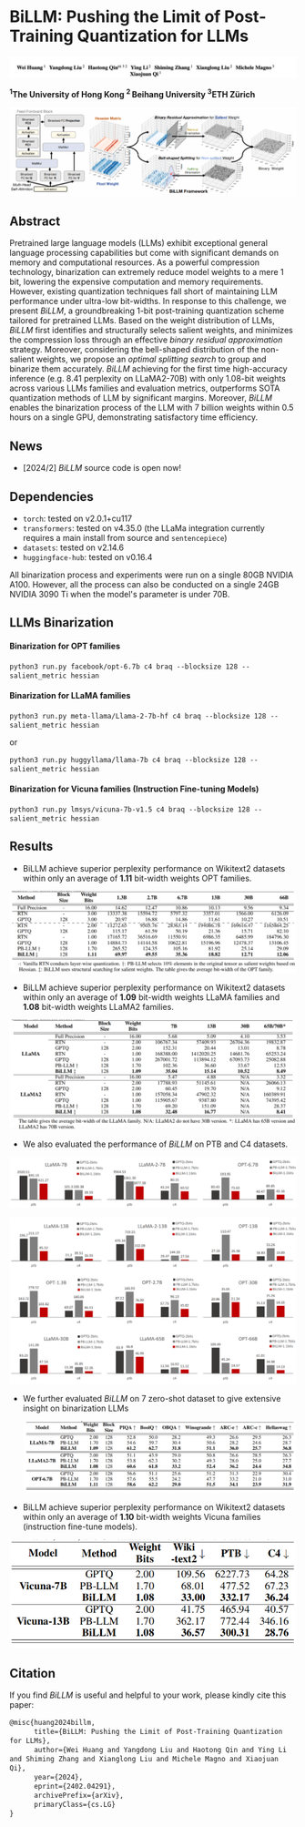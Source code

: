 # BiLLM: Pushing the Limit of Post-Training Quantization for LLMs

![intuition](imgs/author.png)

**<sup>1</sup>The University of Hong Kong <sup>2 </sup>Beihang University <sup> 3</sup>ETH  Zürich**

![intuition](imgs/main.png)

## Abstract

Pretrained large language models (LLMs) exhibit exceptional general language processing capabilities but come with significant demands on memory and computational resources. As a powerful compression technology, binarization can extremely reduce model weights to a mere 1 bit, lowering the expensive computation and memory requirements. However, existing quantization techniques fall short of maintaining LLM performance under ultra-low bit-widths. In response to this challenge, we present *BiLLM*, a groundbreaking 1-bit post-training quantization scheme tailored for pretrained LLMs. Based on the weight distribution of LLMs, *BiLLM* first identifies and structurally selects salient weights, and minimizes the compression loss through an effective *binary residual approximation* strategy. Moreover, considering the bell-shaped distribution of the non-salient weights, we propose an *optimal splitting search* to group and binarize them accurately. *BiLLM* achieving for the first time high-accuracy inference (e.g. 8.41 perplexity on LLaMA2-70B) with only 1.08-bit weights across various LLMs families and evaluation metrics, outperforms SOTA quantization methods of LLM by significant margins. Moreover, *BiLLM* enables the binarization process of the LLM with 7 billion weights within 0.5 hours on a single GPU, demonstrating satisfactory time efficiency.

## News

- [2024/2] *BiLLM* source code is open now!

## Dependencies

* `torch`: tested on v2.0.1+cu117
* `transformers`: tested on v4.35.0 (the LLaMa integration currently requires a main install from source and `sentencepiece`)
* `datasets`: tested on v2.14.6
* `huggingface-hub`: tested on v0.16.4

All binarization process and experiments were run on a single 80GB NVIDIA A100. However, all the process can also be conducted on a single 24GB NVIDIA 3090 Ti when the model's parameter is under 70B.

## LLMs Binarization

#### Binarization for OPT families

```
python3 run.py facebook/opt-6.7b c4 braq --blocksize 128 --salient_metric hessian
```


#### Binarization for LLaMA families

```
python3 run.py meta-llama/Llama-2-7b-hf c4 braq --blocksize 128 --salient_metric hessian
```
or
```
python3 run.py huggyllama/llama-7b c4 braq --blocksize 128 --salient_metric hessian
```

#### Binarization for Vicuna families (Instruction Fine-tuning Models)

```
python3 run.py lmsys/vicuna-7b-v1.5 c4 braq --blocksize 128 --salient_metric hessian
```

#### 

## Results

- BiLLM  achieve superior perplexity performance on Wikitext2 datasets  within only an average of **1.11** bit-width weights OPT families.

![intuition](imgs/opt_wiki_results.png)

- BiLLM  achieve superior perplexity performance on Wikitext2 datasets  within only an average of **1.09** bit-width weights LLaMA families and **1.08** bit-width weights LLaMA2 families.

![intuition](imgs/llama_wiki_results.png)

- We also evaluated the performance of *BiLLM* on PTB and C4 datasets. 

![intuition](imgs/ptb1.png)

![intuition](imgs/ptb2.png)

- We further evaluated *BiLLM* on 7 zero-shot dataset to give extensive insight on  binarization LLMs

  ![intuition](imgs/zero_shot.png)

- BiLLM  achieve superior perplexity performance on Wikitext2 datasets  within only an average of **1.10** bit-width weights Vicuna families (instruction fine-tune models).

![intuition](imgs/vicuna.png)

## Citation

If you find *BiLLM* is useful and helpful to your work, please kindly cite this paper:

```
@misc{huang2024billm,
      title={BiLLM: Pushing the Limit of Post-Training Quantization for LLMs}, 
      author={Wei Huang and Yangdong Liu and Haotong Qin and Ying Li and Shiming Zhang and Xianglong Liu and Michele Magno and Xiaojuan Qi},
      year={2024},
      eprint={2402.04291},
      archivePrefix={arXiv},
      primaryClass={cs.LG}
}
```

